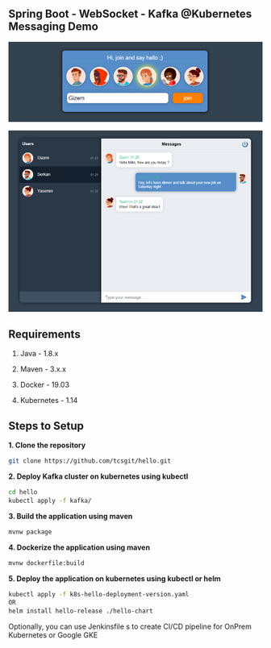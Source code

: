 ## Spring Boot - WebSocket - Kafka @Kubernetes Messaging Demo

![App Screenshot](login.png)

![App Screenshot](messaging.png)

## Requirements

1. Java - 1.8.x

2. Maven - 3.x.x

3. Docker - 19.03

4. Kubernetes - 1.14

## Steps to Setup

**1. Clone the repository**

```bash
git clone https://github.com/tcsgit/hello.git
```

**2. Deploy Kafka cluster on kubernetes using kubectl**

```bash
cd hello
kubectl apply -f kafka/
```

**3. Build the application using maven**

```bash
mvnw package
```

**4. Dockerize the application using maven**

```bash
mvnw dockerfile:build
```

**5. Deploy the application on kubernetes using kubectl or helm**

```bash
kubectl apply -f k8s-hello-deployment-version.yaml
OR
helm install hello-release ./hello-chart
```

Optionally, you can use Jenkinsfile s to create CI/CD pipeline for OnPrem Kubernetes or Google GKE
